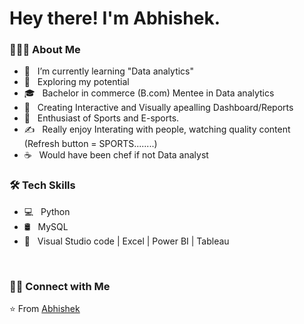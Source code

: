 # Hey there! I'm Abhishek.

<h3> 👨🏻‍💻 About Me </h3>

- 🔭 &nbsp; I’m currently learning "Data analytics"
- 🤔 &nbsp; Exploring my potential
- 🎓 &nbsp; Bachelor in commerce (B.com) Mentee in Data analytics
- 💼 &nbsp; Creating Interactive and Visually apealling Dashboard/Reports
- 🌱 &nbsp; Enthusiast of Sports and E-sports.
- ✍️ &nbsp; Really enjoy Interating with people, watching quality content (Refresh button = SPORTS........)
- ☕ &nbsp; Would have been chef if not Data analyst 

<h3>🛠 Tech Skills</h3>

- 💻 &nbsp; Python 
- 🛢 &nbsp; MySQL 
- 🔧 &nbsp; Visual Studio code | Excel | Power BI | Tableau 

<br>

<h3> 🤝🏻 Connect with Me </h3>


⭐️ From [Abhishek](https://github.com/abhishek-panday)
